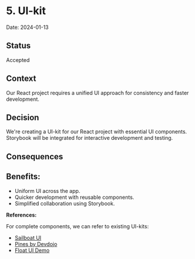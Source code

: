 # 5. UI-kit

Date: 2024-01-13

## Status

Accepted

## Context

Our React project requires a unified UI approach for consistency and faster development.

## Decision

We're creating a UI-kit for our React project with essential UI components. Storybook will be integrated for interactive development and testing.

## Consequences

**Benefits:**
- 
- Uniform UI across the app.
- Quicker development with reusable components.
- Simplified collaboration using Storybook.

**References:**

For complete components, we can refer to existing UI-kits:

- [Sailboat UI](https://sailboatui.com/)
- [Pines by Devdojo](https://devdojo.com/pines)
- [Float UI Demo](https://floatui.com/demo)
